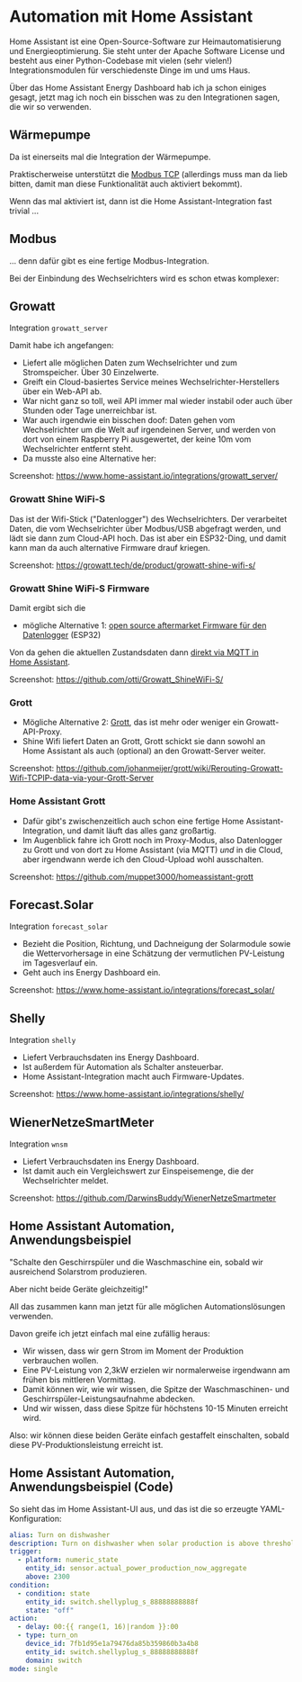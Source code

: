 # Automation mit Home Assistant

<!-- Note -->
Home Assistant ist eine Open-Source-Software zur Heimautomatisierung und Energieoptimierung.
Sie steht unter der Apache Software License und besteht aus einer Python-Codebase mit vielen (sehr vielen!) Integrationsmodulen für verschiedenste Dinge im und ums Haus.

Über das Home Assistant Energy Dashboard hab ich ja schon einiges gesagt, jetzt mag ich noch ein bisschen was zu den Integrationen sagen, die wir so verwenden.


<!-- .slide: data-background-image="images/heat-pump-dashboard.png" data-background-size="contain" -->
## Wärmepumpe <!-- .element class="hidden" -->

<!-- Note -->
Da ist einerseits mal die Integration der Wärmepumpe.

Praktischerweise unterstützt die [Modbus TCP](https://en.wikipedia.org/wiki/Modbus#Modbus_TCP) (allerdings muss man da lieb bitten, damit man diese Funktionalität auch aktiviert bekommt).

Wenn das mal aktiviert ist, dann ist die Home Assistant-Integration fast trivial ...


<!-- .slide: data-background-image="images/ha-modbus.png" data-background-size="contain" -->
## Modbus <!-- .element class="hidden" -->

<!-- Note -->
... denn dafür gibt es eine fertige Modbus-Integration.

Bei der Einbindung des Wechselrichters wird es schon etwas komplexer:


<!-- .slide: data-background-image="images/ha-growatt.png" data-background-size="contain" -->
## Growatt <!-- .element class="hidden" -->

<!-- Note -->
Integration `growatt_server`

Damit habe ich angefangen:

* Liefert alle möglichen Daten zum Wechselrichter und zum Stromspeicher. Über 30 Einzelwerte.
* Greift ein Cloud-basiertes Service meines Wechselrichter-Herstellers über ein Web-API ab.
* War nicht ganz so toll, weil API immer mal wieder instabil oder auch über Stunden oder Tage unerreichbar ist.
* War auch irgendwie ein bisschen doof: Daten gehen vom Wechselrichter um die Welt auf irgendeinen Server, und werden von dort von einem Raspberry Pi ausgewertet, der keine 10m vom Wechselrichter entfernt steht.
* Da musste also eine Alternative her:

Screenshot: <https://www.home-assistant.io/integrations/growatt_server/>


<!-- .slide: data-background-image="images/growatt-shine-wifi-s.png" data-background-size="contain" --> 
### Growatt Shine WiFi-S <!-- .element class="hidden" -->

<!-- Note -->
Das ist der Wifi-Stick ("Datenlogger") des Wechselrichters.
Der verarbeitet Daten, die vom Wechselrichter über Modbus/USB abgefragt werden, und lädt sie dann zum Cloud-API hoch.
Das ist aber ein ESP32-Ding, und damit kann man da auch alternative Firmware drauf kriegen.

Screenshot: https://growatt.tech/de/product/growatt-shine-wifi-s/


<!-- .slide: data-background-image="images/github-growatt-shine.png" data-background-size="contain" --> 
### Growatt Shine WiFi-S Firmware <!-- .element class="hidden" -->

<!-- Note -->
Damit ergibt sich die

* mögliche Alternative  1: [open source aftermarket Firmware für den Datenlogger](https://github.com/otti/Growatt_ShineWiFi-S/) (ESP32)

Von da gehen die aktuellen Zustandsdaten dann [direkt via MQTT in Home Assistant](https://github.com/otti/Growatt_ShineWiFi-S/blob/master/Doc/MQTT.md).

Screenshot: <https://github.com/otti/Growatt_ShineWiFi-S/>


<!-- .slide: data-background-image="images/grott.png" data-background-size="contain" -->
### Grott <!-- .element class="hidden" -->

<!-- Note -->
* Mögliche Alternative 2: [Grott](https://github.com/johanmeijer/grott), das ist mehr oder weniger ein Growatt-API-Proxy.
* Shine Wifi liefert Daten an Grott, Grott schickt sie dann sowohl an Home Assistant als auch (optional) an den Growatt-Server weiter.

Screenshot: <https://github.com/johanmeijer/grott/wiki/Rerouting-Growatt-Wifi-TCPIP-data-via-your-Grott-Server>


<!-- .slide: data-background-image="images/github-homeassistant-grott.png" data-background-size="contain" -->
### Home Assistant Grott <!-- .element class="hidden" -->

<!-- Note -->
* Dafür gibt's zwischenzeitlich auch schon eine fertige Home Assistant-Integration, und damit läuft das alles ganz großartig.
* Im Augenblick fahre ich Grott noch im Proxy-Modus, also Datenlogger zu Grott und von dort zu Home Assistant (via MQTT) *und* in die Cloud, aber irgendwann werde ich den Cloud-Upload wohl ausschalten.

Screenshot: <https://github.com/muppet3000/homeassistant-grott>


<!-- .slide: data-background-image="images/ha-forecastsolar.png" data-background-size="contain" -->
## Forecast.Solar <!-- .element class="hidden" -->

<!-- Note -->
Integration `forecast_solar`

* Bezieht die Position, Richtung, und Dachneigung der Solarmodule sowie die Wettervorhersage in eine Schätzung der vermutlichen PV-Leistung im Tagesverlauf ein.
* Geht auch ins Energy Dashboard ein.

Screenshot: <https://www.home-assistant.io/integrations/forecast_solar/>


<!-- .slide: data-background-image="images/ha-shelly.png" data-background-size="contain" -->
## Shelly <!-- .element class="hidden" -->

<!-- Note -->
Integration `shelly`

* Liefert Verbrauchsdaten ins Energy Dashboard.
* Ist außerdem für Automation als Schalter ansteuerbar.
* Home Assistant-Integration macht auch Firmware-Updates.

Screenshot: <https://www.home-assistant.io/integrations/shelly/>


<!-- .slide: data-background-image="images/github-wnsm.png" data-background-size="contain" -->
## WienerNetzeSmartMeter <!-- .element class="hidden" -->

<!-- Note -->
Integration `wnsm`

* Liefert Verbrauchsdaten ins Energy Dashboard.
* Ist damit auch ein Vergleichswert zur Einspeisemenge, die der Wechselrichter meldet.

Screenshot: <https://github.com/DarwinsBuddy/WienerNetzeSmartmeter>


## Home Assistant Automation, Anwendungsbeispiel <!-- .element class="hidden" -->

"Schalte den Geschirrspüler und die Waschmaschine ein, sobald wir ausreichend Solarstrom produzieren.

Aber nicht beide Geräte gleichzeitig!"

<!-- Note -->
All das zusammen kann man jetzt für alle möglichen Automationslösungen verwenden.

Davon greife ich jetzt einfach mal eine zufällig heraus:

* Wir wissen, dass wir gern Strom im Moment der Produktion verbrauchen wollen.
* Eine PV-Leistung von 2,3kW erzielen wir normalerweise irgendwann am frühen bis mittleren Vormittag.
* Damit können wir, wie wir wissen, die Spitze der Waschmaschinen- und Geschirrspüler-Leistungsaufnahme abdecken.
* Und wir wissen, dass diese Spitze für höchstens 10-15 Minuten erreicht wird.

Also: wir können diese beiden Geräte einfach gestaffelt einschalten, sobald diese PV-Produktionsleistung erreicht ist. 


<!-- .slide: data-background-image="images/ha-trigger-on-pv.png" data-background-size="contain" -->
## Home Assistant Automation, Anwendungsbeispiel (Code) <!-- .element class="hidden" -->

<!-- Note -->
So sieht das im Home Assistant-UI aus, und das ist die so erzeugte YAML-Konfiguration:

```yaml
alias: Turn on dishwasher
description: Turn on dishwasher when solar production is above threshold
trigger:
  - platform: numeric_state
    entity_id: sensor.actual_power_production_now_aggregate
    above: 2300
condition:
  - condition: state
    entity_id: switch.shellyplug_s_88888888888f
    state: "off"
action:
  - delay: 00:{{ range(1, 16)|random }}:00
  - type: turn_on
    device_id: 7fb1d95e1a79476da85b359860b3a4b8
    entity_id: switch.shellyplug_s_88888888888f
    domain: switch
mode: single
```
